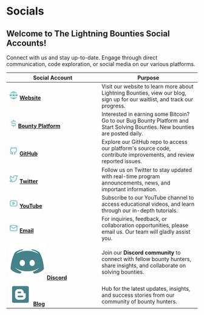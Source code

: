 # Socials

## Welcome to The Lightning Bounties Social Accounts!

Connect with us and stay up-to-date. Engage through direct communication, code exploration, or social media on our various platforms.

<table><thead><tr><th width="230">Social Account</th><th>Purpose</th></tr></thead><tbody><tr><td><img src="../.gitbook/assets/website_teal.png" alt="">  <a href="https://www.lightningbounties.com/"><strong>Website</strong></a></td><td>Visit our website to learn more about Lightning Bounties, view our blog, sign up for our waitlist, and track our progress.</td></tr><tr><td><img src="../.gitbook/assets/dollaricon_teal.png" alt="" data-size="original"><a href="https://app.lightningbounties.com/"><strong>Bounty Platform</strong></a></td><td>Interested in earning some Bitcoin? Go to our Bug Bounty Platform and Start Solving Bounties. New bounties are posted daily.</td></tr><tr><td><img src="../.gitbook/assets/github_teal.png" alt="">  <a href="https://github.com/Lightning-Bounties"><strong>GitHub</strong></a></td><td>Explore our GitHub repo to access our platform's source code, contribute improvements, and review reported issues.</td></tr><tr><td><img src="../.gitbook/assets/twitter_teal.png" alt="">   <a href="https://x.com/LBounties"><strong>Twitter</strong></a></td><td>Follow us on Twitter to stay updated with real-time program announcements, news, and important information.</td></tr><tr><td><img src="../.gitbook/assets/youtube_teal.png" alt="">   <a href="https://youtube.com/@lightningbounties?si=AGCT8Zqazy1IUDaX"><strong>YouTube</strong></a></td><td>Subscribe to our YouTube channel to access educational videos, and learn through our in-depth tutorials.</td></tr><tr><td><img src="../.gitbook/assets/email_teal.png" alt="">   <a href="mailto:founders@lightningbounties.com"><strong>Email</strong></a></td><td>For inquiries, feedback, or collaboration opportunities, please email us. Our team will gladly assist you.</td></tr><tr><td><img src="../.gitbook/assets/icons8-discord (1).svg" alt="" data-size="line">   <a href="https://discord.gg/fV2p8JTn"><strong>Discord</strong></a></td><td>Join our <strong>Discord community</strong> to connect with fellow bounty hunters, share insights, and collaborate on solving bounties.</td></tr><tr><td><img src="../.gitbook/assets/icons8-blog.svg" alt="" data-size="line">  <a href="https://blog.lightningbounties.com/"><strong>Blog</strong></a> </td><td>Hub for the latest updates, insights, and success stories from our community of bounty hunters.</td></tr></tbody></table>
